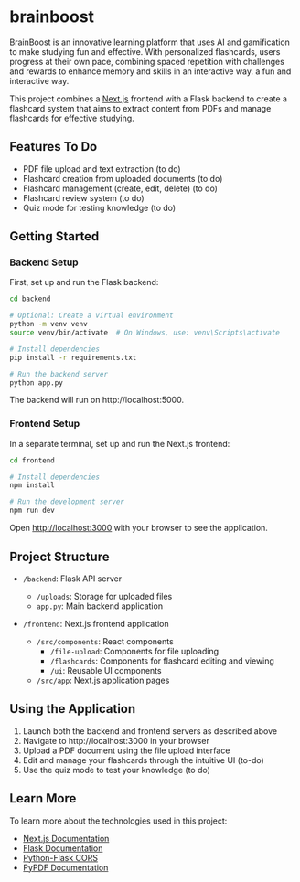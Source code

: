 # brainboost
BrainBoost is an innovative learning platform that uses AI and gamification to make studying fun and effective. With personalized flashcards, users progress at their own pace, combining spaced repetition with challenges and rewards to enhance memory and skills in an interactive way. a fun and interactive way.

This project combines a [Next.js](https://nextjs.org) frontend with a Flask backend to create a flashcard system that aims to extract content from PDFs and manage flashcards for effective studying.

## Features To Do

- PDF file upload and text extraction (to do)
- Flashcard creation from uploaded documents (to do)
- Flashcard management (create, edit, delete) (to do)
- Flashcard review system (to do)
- Quiz mode for testing knowledge (to do)

## Getting Started

### Backend Setup

First, set up and run the Flask backend:

```bash
cd backend

# Optional: Create a virtual environment
python -m venv venv
source venv/bin/activate  # On Windows, use: venv\Scripts\activate

# Install dependencies
pip install -r requirements.txt

# Run the backend server
python app.py
```

The backend will run on http://localhost:5000.

### Frontend Setup

In a separate terminal, set up and run the Next.js frontend:

```bash
cd frontend

# Install dependencies
npm install

# Run the development server
npm run dev

```

Open [http://localhost:3000](http://localhost:3000) with your browser to see the application.

## Project Structure

- `/backend`: Flask API server
  - `/uploads`: Storage for uploaded files
  - `app.py`: Main backend application
  
- `/frontend`: Next.js frontend application
  - `/src/components`: React components
    - `/file-upload`: Components for file uploading
    - `/flashcards`: Components for flashcard editing and viewing
    - `/ui`: Reusable UI components
  - `/src/app`: Next.js application pages

## Using the Application

1. Launch both the backend and frontend servers as described above
2. Navigate to http://localhost:3000 in your browser
3. Upload a PDF document using the file upload interface
4. Edit and manage your flashcards through the intuitive UI (to-do)
5. Use the quiz mode to test your knowledge (to do)

## Learn More

To learn more about the technologies used in this project:

- [Next.js Documentation](https://nextjs.org/docs)
- [Flask Documentation](https://flask.palletsprojects.com/)
- [Python-Flask CORS](https://flask-cors.readthedocs.io/en/latest/)
- [PyPDF Documentation](https://pypdf.readthedocs.io/en/stable/)
